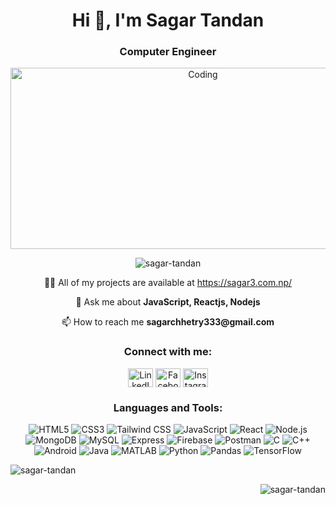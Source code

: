 <h1 align="center">Hi 👋, I'm Sagar Tandan</h1>
<h3 align="center">Computer Engineer</h3>

<p align="center">
  <img alt="Coding" width="600" height="290" src="https://images-wixmp-ed30a86b8c4ca887773594c2.wixmp.com/f/12cbe8a4-f55c-4b40-85bb-d8e1405e7b84/df1wdk7-fa62d5b6-a1b2-4b2b-b407-02e737476148.gif?token=eyJ0eXAiOiJKV1QiLCJhbGciOiJIUzI1NiJ9.eyJzdWIiOiJ1cm46YXBwOjdlMGQxODg5ODIyNjQzNzNhNWYwZDQxNWVhMGQyNmUwIiwiaXNzIjoidXJuOmFwcDo3ZTBkMTg4OTgyMjY0MzczYTVmMGQ0MTVlYTBkMjZlMCIsIm9iaiI6W1t7InBhdGgiOiJcL2ZcLzEyY2JlOGE0LWY1NWMtNGI0MC04NWJiLWQ4ZTE0MDVlN2I4NFwvZGYxd2RrNy1mYTYyZDViNi1hMWIyLTRiMmItYjQwNy0wMmU3Mzc0NzYxNDguZ2lmIn1dXSwiYXVkIjpbInVybjpzZXJ2aWNlOmZpbGUuZG93bmxvYWQiXX0.mLCZ3Vy_z29MbBgLUgiJIocq4NNs0o-pr276Ju8hAtA" />
</p>

<p align="center"> 
  <img src="https://komarev.com/ghpvc/?username=sagar-tandan&label=Profile%20views&color=0e75b6&style=flat" alt="sagar-tandan" /> 
</p>

<p align="center"> 
  👨‍💻 All of my projects are available at <a href="https://sagar3.com.np/" target="_blank">https://sagar3.com.np/</a>
</p>

<p align="center"> 
  💬 Ask me about <b>JavaScript, Reactjs, Nodejs</b>
</p>

<p align="center"> 
  📫 How to reach me <b>sagarchhetry333@gmail.com</b>
</p>

<h3 align="center">Connect with me:</h3>
<p align="center">
  <a href="https://www.linkedin.com/in/sagar-tandan-a1b3b2298/" target="blank"><img align="center" src="https://raw.githubusercontent.com/rahuldkjain/github-profile-readme-generator/master/src/images/icons/Social/linked-in-alt.svg" alt="LinkedIn" height="30" width="40" /></a>
  <a href="https://www.facebook.com/sagartandan333" target="blank"><img align="center" src="https://raw.githubusercontent.com/rahuldkjain/github-profile-readme-generator/master/src/images/icons/Social/facebook.svg" alt="Facebook" height="30" width="40" /></a>
  <a href="https://www.instagram.com/sagartandan_/" target="blank"><img align="center" src="https://raw.githubusercontent.com/rahuldkjain/github-profile-readme-generator/master/src/images/icons/Social/instagram.svg" alt="Instagram" height="30" width="40" /></a>
</p>

<h3 align="center">Languages and Tools:</h3>
<p align="center">
  <img src="https://img.shields.io/badge/html5-%23E34F26?style=for-the-badge&logo=html5&logoColor=white" alt="HTML5" />
  <img src="https://img.shields.io/badge/css3-%231572B6?style=for-the-badge&logo=css3&logoColor=white" alt="CSS3" />
  <img src="https://img.shields.io/badge/tailwindcss-%2338B2AC?style=for-the-badge&logo=tailwind-css&logoColor=white" alt="Tailwind CSS" />
  <img src="https://img.shields.io/badge/javascript-%23F7DF1E?style=for-the-badge&logo=javascript&logoColor=black" alt="JavaScript" />
  <img src="https://img.shields.io/badge/react-%2361DAFB?style=for-the-badge&logo=react&logoColor=black" alt="React" />
  <img src="https://img.shields.io/badge/node.js-%23339933?style=for-the-badge&logo=node.js&logoColor=white" alt="Node.js" />
  <img src="https://img.shields.io/badge/mongodb-%2347A248?style=for-the-badge&logo=mongodb&logoColor=white" alt="MongoDB" />
  <img src="https://img.shields.io/badge/mysql-%234479A1?style=for-the-badge&logo=mysql&logoColor=white" alt="MySQL" />
  <img src="https://img.shields.io/badge/express-%23000000?style=for-the-badge&logo=express&logoColor=white" alt="Express" />
  <img src="https://img.shields.io/badge/firebase-%23FFCA28?style=for-the-badge&logo=firebase&logoColor=white" alt="Firebase" />
  <img src="https://img.shields.io/badge/postman-%23FF6C37?style=for-the-badge&logo=postman&logoColor=white" alt="Postman" />
  <img src="https://img.shields.io/badge/c-%23A8B9CC?style=for-the-badge&logo=c&logoColor=white" alt="C" />
  <img src="https://img.shields.io/badge/c++-%2300599C?style=for-the-badge&logo=c%2B%2B&logoColor=white" alt="C++" />
  <img src="https://img.shields.io/badge/android-%233DDC84?style=for-the-badge&logo=android&logoColor=white" alt="Android" />
  <img src="https://img.shields.io/badge/java-%23007396?style=for-the-badge&logo=java&logoColor=white" alt="Java" />
  <img src="https://img.shields.io/badge/matlab-%23FF6323?style=for-the-badge&logo=matlab&logoColor=white" alt="MATLAB" />
  <img src="https://img.shields.io/badge/python-%233776AB?style=for-the-badge&logo=python&logoColor=white" alt="Python" />
  <img src="https://img.shields.io/badge/pandas-%23150458?style=for-the-badge&logo=pandas&logoColor=white" alt="Pandas" />
  <img src="https://img.shields.io/badge/tensorflow-%23FF6F00?style=for-the-badge&logo=tensorflow&logoColor=white" alt="TensorFlow" />
</p>

<p align="left">
  <img align="center" src="https://github-readme-stats.vercel.app/api/top-langs?username=sagar-tandan&show_icons=true&locale=en&layout=compact" alt="sagar-tandan" />
</p>

<p align="right">
  <img align="center" src="https://github-readme-stats.vercel.app/api?username=sagar-tandan&show_icons=true&locale=en" alt="sagar-tandan" />
</p>

